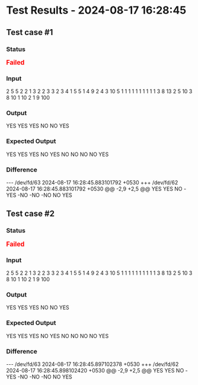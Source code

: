 # Test Results - 2024-08-17 16:28:45
## Test case #1

### Status
<span style="color:red; font-weight:bold; font-size:larger;">Failed</span>

### Input
2
5 5
2 2 1 3 2
2 3 3
2 3 4
1 5 5
1 4 9
2 4 3
10 5
1 1 1 1 1 1 1 1 1 1
3 8 13
2 5 10
3 8 10
1 10 2
1 9 100


### Output
YES
YES
YES
NO
NO
YES

### Expected Output
YES
YES
YES
NO
YES
NO
NO
NO
NO
YES

### Difference
--- /dev/fd/63	2024-08-17 16:28:45.883101792 +0530
+++ /dev/fd/62	2024-08-17 16:28:45.883101792 +0530
@@ -2,9 +2,5 @@
 YES
 YES
 NO
-YES
-NO
-NO
-NO
 NO
 YES

## Test case #2

### Status
<span style="color:red; font-weight:bold; font-size:larger;">Failed</span>

### Input
2
5 5
2 2 1 3 2
2 3 3
2 3 4
1 5 5
1 4 9
2 4 3
10 5
1 1 1 1 1 1 1 1 1 1
3 8 13
2 5 10
3 8 10
1 10 2
1 9 100


### Output
YES
YES
YES
NO
NO
YES

### Expected Output
YES
YES
YES
NO
YES
NO
NO
NO
NO
YES

### Difference
--- /dev/fd/63	2024-08-17 16:28:45.897102378 +0530
+++ /dev/fd/62	2024-08-17 16:28:45.898102420 +0530
@@ -2,9 +2,5 @@
 YES
 YES
 NO
-YES
-NO
-NO
-NO
 NO
 YES

